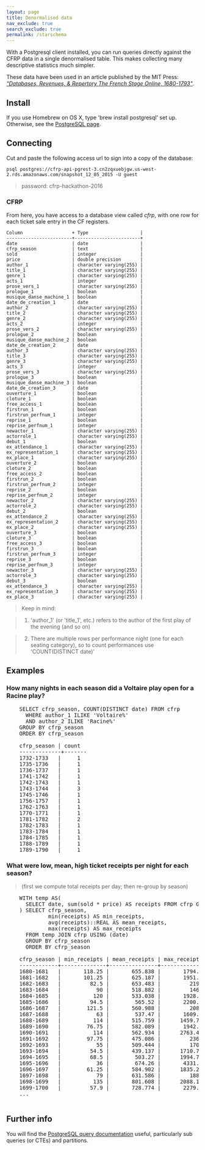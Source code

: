 ```yaml
---
layout: page
title: Denormalised data
nav_exclude: true
search_exclude: true
permalink: /starschema
---
```


With a Postgresql client installed, you can run queries directly against the CFRP data in a single denormalised table.  This makes collecting many descriptive statistics much simpler.

These data have been used in an article published by the MIT Press: [*"Databases, Revenues, & Repertory
The French Stage Online, 1680-1793"*](https://cfrp.mitpress.mit.edu/).

## Install

If you use Homebrew on OS X, type 'brew install postgresql' set up. Otherwise, see the [PostgreSQL page](http://www.postgresql.org/download/).

## Connecting

Cut and paste the following access url to sign into a copy of the database:

`psql postgres://cfrp-api-pgrest-3.cn2zqxuebjgw.us-west-2.rds.amazonaws.com/snapshot_12_05_2015 -U guest`

> password: cfrp-hackathon-2016

### CFRP

From here, you have access to a database view called *cfrp*, with one row for each ticket sale entry in the CF registers.

    Column                  + Type                   |
    ------------------------+------------------------+
    date                    | date                   |
    cfrp_season             | text                   |
    sold                    | integer                |
    price                   | double precision       |
    author_1                | character varying(255) |
    title_1                 | character varying(255) |
    genre_1                 | character varying(255) |
    acts_1                  | integer                |
    prose_vers_1            | character varying(255) |
    prologue_1              | boolean                |
    musique_danse_machine_1 | boolean                |
    date_de_creation_1      | date                   |
    author_2                | character varying(255) |
    title_2                 | character varying(255) |
    genre_2                 | character varying(255) |
    acts_2                  | integer                |
    prose_vers_2            | character varying(255) |
    prologue_2              | boolean                |
    musique_danse_machine_2 | boolean                |
    date_de_creation_2      | date                   |
    author_3                | character varying(255) |
    title_3                 | character varying(255) |
    genre_3                 | character varying(255) |
    acts_3                  | integer                |
    prose_vers_3            | character varying(255) |
    prologue_3              | boolean                |
    musique_danse_machine_3 | boolean                |
    date_de_creation_3      | date                   |
    ouverture_1             | boolean                |
    cloture_1               | boolean                |
    free_access_1           | boolean                |
    firstrun_1              | boolean                |
    firstrun_perfnum_1      | integer                |
    reprise_1               | boolean                |
    reprise_perfnum_1       | integer                |
    newactor_1              | character varying(255) |
    actorrole_1             | character varying(255) |
    debut_1                 | boolean                |
    ex_attendance_1         | character varying(255) |
    ex_representation_1     | character varying(255) |
    ex_place_1              | character varying(255) |
    ouverture_2             | boolean                |
    cloture_2               | boolean                |
    free_access_2           | boolean                |
    firstrun_2              | boolean                |
    firstrun_perfnum_2      | integer                |
    reprise_2               | boolean                |
    reprise_perfnum_2       | integer                |
    newactor_2              | character varying(255) |
    actorrole_2             | character varying(255) |
    debut_2                 | boolean                |
    ex_attendance_2         | character varying(255) |
    ex_representation_2     | character varying(255) |
    ex_place_2              | character varying(255) |
    ouverture_3             | boolean                |
    cloture_3               | boolean                |
    free_access_3           | boolean                |
    firstrun_3              | boolean                |
    firstrun_perfnum_3      | integer                |
    reprise_3               | boolean                |
    reprise_perfnum_3       | integer                |
    newactor_3              | character varying(255) |
    actorrole_3             | character varying(255) |
    debut_3                 | boolean                |
    ex_attendance_3         | character varying(255) |
    ex_representation_3     | character varying(255) |
    ex_place_3              | character varying(255) |

> Keep in mind:

> 1. 'author_1' (or 'title_1', etc.) refers to the author of the first play of the evening (and so on)

> 2. There are multiple rows per performance night (one for each seating category), so to count performances use 'COUNT(DISTINCT date)'

## Examples

### How many nights in each season did a Voltaire play open for a Racine play?

<pre>
    SELECT cfrp_season, COUNT(DISTINCT date) FROM cfrp
      WHERE author_1 ILIKE 'Voltaire%'
      AND author_2 ILIKE 'Racine%'
    GROUP BY cfrp_season
    ORDER BY cfrp_season

    cfrp_season | count
    -------------+-------
    1732-1733   |     1
    1735-1736   |     1
    1736-1737   |     1
    1741-1742   |     1
    1742-1743   |     1
    1743-1744   |     3
    1745-1746   |     1
    1756-1757   |     1
    1762-1763   |     1
    1770-1771   |     1
    1781-1782   |     2
    1782-1783   |     1
    1783-1784   |     1
    1784-1785   |     1
    1788-1789   |     1
    1789-1790   |     1</pre>

### What were low, mean, high ticket receipts per night for each season?  
> (first we compute total receipts per day; then re-group by season)

<pre>
    WITH temp AS(
      SELECT date, sum(sold * price) AS receipts FROM cfrp GROUP BY date
    ) SELECT cfrp_season,
             min(receipts) AS min_receipts,
             avg(receipts)::REAL AS mean_receipts,
             max(receipts) AS max_receipts
      FROM temp JOIN cfrp USING (date)
      GROUP BY cfrp_season
      ORDER BY cfrp_season

    cfrp_season | min_receipts | mean_receipts | max_receipts
    ------------+--------------+---------------+--------------
    1680-1681   |       118.25 |       655.838 |       1794.5
    1681-1682   |       101.25 |       625.187 |       1951.5
    1682-1683   |         82.5 |       653.483 |         2191
    1683-1684   |           90 |       518.882 |         1468
    1684-1685   |          120 |       533.038 |       1928.5
    1685-1686   |         94.5 |        565.52 |       2200.5
    1686-1687   |        121.5 |       560.988 |         2085
    1687-1688   |           63 |        537.47 |       1609.5
    1688-1689   |          114 |       515.759 |      1459.75
    1689-1690   |        76.75 |       582.089 |       1942.5
    1690-1691   |          114 |       562.934 |      2763.45
    1691-1692   |        97.75 |       475.086 |         2367
    1692-1693   |           55 |       509.444 |         1707
    1693-1694   |         54.5 |       439.137 |      1710.75
    1694-1695   |         68.5 |        503.27 |      1994.75
    1695-1696   |           36 |        674.26 |       4331.5
    1696-1697   |        61.25 |       584.902 |      1835.25
    1697-1698   |           79 |       631.586 |         1882
    1698-1699   |          135 |       801.608 |      2088.15
    1699-1700   |         57.9 |       728.774 |       2279.1
    ...
    </pre>

## Further info

You will find the [PostgreSQL query documentation](http://www.postgresql.org/docs/9.5/static/sql-select.html) useful, particularly sub queries (or CTEs) and partitions.

